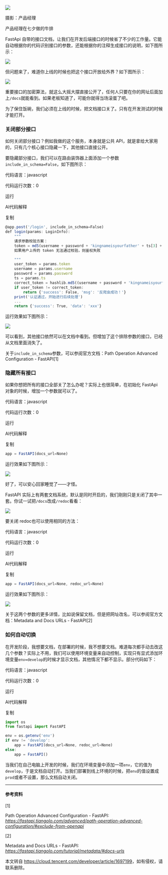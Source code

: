 ![](https://ask.qcloudimg.com/http-save/yehe-3043884/dw2c9xy33p.png)

摄影：产品经理

产品经理在七夕做的牛排

FastApi 自带的接口文档，让我们在开发后端接口的时候省了不少的工作量。它能自动根据你的代码识别接口的参数，还能根据你的注释生成接口的说明，如下图所示：

![](https://ask.qcloudimg.com/http-save/yehe-3043884/kw4jsj1srh.png)

但问题来了，难道你上线的时候也把这个接口开放给外界？如下图所示：

![](https://ask.qcloudimg.com/http-save/yehe-3043884/6fq60efui1.png)

重要接口的加密算法，就这么大摇大摆直接公开了，任何人只要在你的网址后面加上`/docs`就能看到。如果老板知道了，可能你就得当场滚蛋了吧。

为了保住饭碗，我们必须在上线的时候，把文档接口关了。只有在开发测试的时候才能打开。

### **关闭部分接口**

如何关闭部分接口？例如我做的这个服务，本身就是公共 API，就是拿给大家用的，只有几个核心接口隐藏一下，其他接口直接公开。

要隐藏部分接口，我们可以在路由装饰器上面添加一个参数`include_in_schema=False`，如下图所示：

代码语言：javascript

代码运行次数：0

运行

AI代码解释

复制

```javascript
@app.post('/login', include_in_schema=False)
def login(params: LoginInfo):
    """
    请求参数校验方案：
    token = md5(username + password + 'kingnameisyourfather' + ts[3] + ts[8] + ts[15])
    如果用户上传的 token 无法通过校验，则鉴权失败

    """
    user_token = params.token
    username = params.username
    password = params.password
    ts = params.ts
    correct_token = hashlib.md5((username + password + 'kingnameisyourfather' + ts[3] + ts[8] + ts[15]).encode()).hexdigest()
    if user_token != correct_token:
        return {'success': False, 'msg': '反爬虫成功！'}
    print('认证通过，开始进行后续处理')
    ...
    return {'success': True, 'data': 'xxx'}

```

运行效果如下图所示：

![](https://ask.qcloudimg.com/http-save/yehe-3043884/tnsguoy0s7.png)

可以看到，其他接口依然可以在文档中看到。但增加了这个排除参数的接口，已经从文档里面消失了。

关于`include_in_schema`参数，可以参阅官方文档：Path Operation Advanced Configuration - FastAPI\[1\]

### **隐藏所有接口**

如果你想把所有的接口全部关了怎么办呢？实际上也很简单，在初始化 FastApi 对象的时候，增加一个参数就可以了。

代码语言：javascript

代码运行次数：0

运行

AI代码解释

复制

```javascript
app = FastAPI(docs_url=None)
```

运行效果如下图所示：

![](https://ask.qcloudimg.com/http-save/yehe-3043884/aqvk13bccu.png)

好了，可以安心回家睡觉了——才怪。

FastAPI 实际上有两套文档系统，默认是同时开启的，我们刚刚只是关闭了其中一套。你试一试把`/docs`改成`/redoc`看看：

![](https://ask.qcloudimg.com/http-save/yehe-3043884/h8k0aa6vel.png)

要关闭 redoc也可以使用相同的方法：

代码语言：javascript

代码运行次数：0

运行

AI代码解释

复制

```javascript
app = FastAPI(docs_url=None, redoc_url=None)
```

运行效果如下图所示：

![](https://ask.qcloudimg.com/http-save/yehe-3043884/v7yn5p3wi7.png)

关于这两个参数的更多详情，比如说保留文档，但是把网址改名，可以参阅官方文档：Metadata and Docs URLs - FastAPI\[2\]

### **如何自动切换**

在开发阶段，我想要文档，在部署的时候，我不想要文档。难道每次都手动去改这几个参数？实际上不用，我们可以使用环境变量来自动控制，实现只有显式添加环境变量`env=develop`的时候才显示文档，其他情况下都不显示。部分代码如下：

代码语言：javascript

代码运行次数：0

运行

AI代码解释

复制

```javascript
import os
from fastapi import FastAPI

env = os.getenv('env')
if env != 'develop':
    app = FastAPI(docs_url=None, redoc_url=None)
else:
    app = FastAPI()
```

当我们在自己电脑上开发的时候，我们在环境变量中添加一项`env`，它的值为`develop`，于是文档自动打开。当我们部署到线上环境的时候，把`env`的值设置成`prod`或者不设置，那么文档自动关闭。

* * *

#### **参考资料**

\[1\]

Path Operation Advanced Configuration - FastAPI: _https://fastapi.tiangolo.com/advanced/path-operation-advanced-configuration/#exclude-from-openapi_

\[2\]

Metadata and Docs URLs - FastAPI: _https://fastapi.tiangolo.com/tutorial/metadata/#docs-urls_

本文转自 <https://cloud.tencent.com/developer/article/1697199>，如有侵权，请联系删除。
